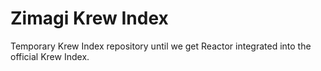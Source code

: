 # Zimagi Krew Index

Temporary Krew Index repository until we get Reactor integrated into the official Krew Index.
